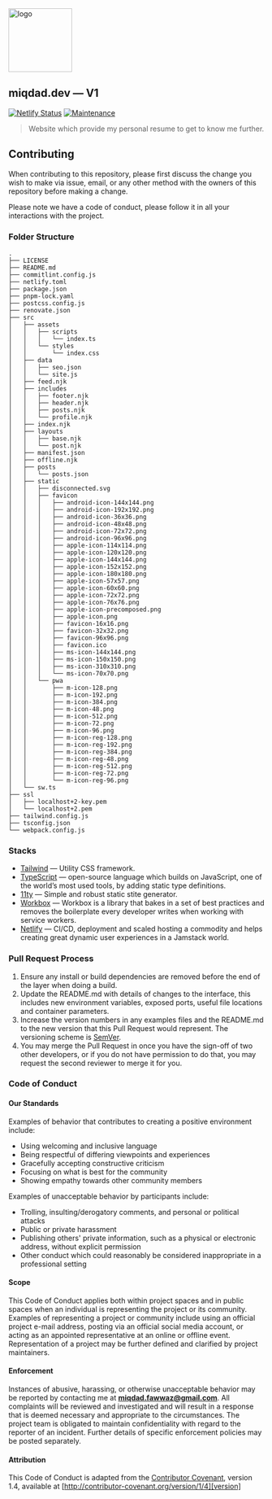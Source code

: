 <div align="left">
  <img src="https://user-images.githubusercontent.com/43945767/116423362-d0528200-a86a-11eb-80b3-4a419734b076.png" height="auto" width="125px" alt="logo" />
  <h2>miqdad.dev — V1</h2>
</div>

<!-- prettier-ignore-start -->
[![Netlify Status](https://api.netlify.com/api/v1/badges/ce5337d4-e064-45bb-981e-b8266063da40/deploy-status)](https://app.netlify.com/sites/miqdaddev/deploys)
[![Maintenance](https://img.shields.io/badge/Maintained%3F-yes-green.svg)](https://github.com/miqdadfwz/miqdad.dev/graphs/commit-activity)
<!-- prettier-ignore-end -->

> Website which provide my personal resume to get to know me further.

## Contributing

When contributing to this repository, please first discuss the change you wish to make via issue,
email, or any other method with the owners of this repository before making a change.

Please note we have a code of conduct, please follow it in all your interactions with the project.

### Folder Structure
```
.
├── LICENSE
├── README.md
├── commitlint.config.js
├── netlify.toml
├── package.json
├── pnpm-lock.yaml
├── postcss.config.js
├── renovate.json
├── src
│   ├── assets
│   │   ├── scripts
│   │   │   └── index.ts
│   │   └── styles
│   │       └── index.css
│   ├── data
│   │   ├── seo.json
│   │   └── site.js
│   ├── feed.njk
│   ├── includes
│   │   ├── footer.njk
│   │   ├── header.njk
│   │   ├── posts.njk
│   │   └── profile.njk
│   ├── index.njk
│   ├── layouts
│   │   ├── base.njk
│   │   └── post.njk
│   ├── manifest.json
│   ├── offline.njk
│   ├── posts
│   │   └── posts.json
│   ├── static
│   │   ├── disconnected.svg
│   │   ├── favicon
│   │   │   ├── android-icon-144x144.png
│   │   │   ├── android-icon-192x192.png
│   │   │   ├── android-icon-36x36.png
│   │   │   ├── android-icon-48x48.png
│   │   │   ├── android-icon-72x72.png
│   │   │   ├── android-icon-96x96.png
│   │   │   ├── apple-icon-114x114.png
│   │   │   ├── apple-icon-120x120.png
│   │   │   ├── apple-icon-144x144.png
│   │   │   ├── apple-icon-152x152.png
│   │   │   ├── apple-icon-180x180.png
│   │   │   ├── apple-icon-57x57.png
│   │   │   ├── apple-icon-60x60.png
│   │   │   ├── apple-icon-72x72.png
│   │   │   ├── apple-icon-76x76.png
│   │   │   ├── apple-icon-precomposed.png
│   │   │   ├── apple-icon.png
│   │   │   ├── favicon-16x16.png
│   │   │   ├── favicon-32x32.png
│   │   │   ├── favicon-96x96.png
│   │   │   ├── favicon.ico
│   │   │   ├── ms-icon-144x144.png
│   │   │   ├── ms-icon-150x150.png
│   │   │   ├── ms-icon-310x310.png
│   │   │   └── ms-icon-70x70.png
│   │   └── pwa
│   │       ├── m-icon-128.png
│   │       ├── m-icon-192.png
│   │       ├── m-icon-384.png
│   │       ├── m-icon-48.png
│   │       ├── m-icon-512.png
│   │       ├── m-icon-72.png
│   │       ├── m-icon-96.png
│   │       ├── m-icon-reg-128.png
│   │       ├── m-icon-reg-192.png
│   │       ├── m-icon-reg-384.png
│   │       ├── m-icon-reg-48.png
│   │       ├── m-icon-reg-512.png
│   │       ├── m-icon-reg-72.png
│   │       └── m-icon-reg-96.png
│   └── sw.ts
├── ssl
│   ├── localhost+2-key.pem
│   └── localhost+2.pem
├── tailwind.config.js
├── tsconfig.json
└── webpack.config.js
```

### Stacks
- [Tailwind](https://tailwindcss.com) — Utility CSS framework.
- [TypeScript](https://www.typescriptlang.org/) — open-source language which builds on JavaScript, one of the world’s most used tools, by adding static type definitions.
- [11ty](https://www.11ty.dev/) — Simple and robust static stite generator.
- [Workbox](https://developers.google.com/web/tools/workbox) — Workbox is a library that bakes in a set of best practices and removes the boilerplate every developer writes when working with service workers.
- [Netlify](https://www.netlify.com/) — CI/CD, deployment and scaled hosting a commodity and helps creating great dynamic user experiences in a Jamstack world.

### Pull Request Process

1. Ensure any install or build dependencies are removed before the end of the layer when doing a
   build.
2. Update the README.md with details of changes to the interface, this includes new environment
   variables, exposed ports, useful file locations and container parameters.
3. Increase the version numbers in any examples files and the README.md to the new version that this
   Pull Request would represent. The versioning scheme is [SemVer](http://semver.org/).
4. You may merge the Pull Request in once you have the sign-off of two other developers, or if you
   do not have permission to do that, you may request the second reviewer to merge it for you.

### Code of Conduct

#### Our Standards

Examples of behavior that contributes to creating a positive environment
include:

- Using welcoming and inclusive language
- Being respectful of differing viewpoints and experiences
- Gracefully accepting constructive criticism
- Focusing on what is best for the community
- Showing empathy towards other community members

Examples of unacceptable behavior by participants include:
- Trolling, insulting/derogatory comments, and personal or political attacks
- Public or private harassment
- Publishing others' private information, such as a physical or electronic
  address, without explicit permission
- Other conduct which could reasonably be considered inappropriate in a
  professional setting

#### Scope

This Code of Conduct applies both within project spaces and in public spaces
when an individual is representing the project or its community. Examples of
representing a project or community include using an official project e-mail
address, posting via an official social media account, or acting as an appointed
representative at an online or offline event. Representation of a project may be
further defined and clarified by project maintainers.

#### Enforcement

Instances of abusive, harassing, or otherwise unacceptable behavior may be
reported by contacting me at **miqdad.fawwaz@gmail.com**. All
complaints will be reviewed and investigated and will result in a response that
is deemed necessary and appropriate to the circumstances. The project team is
obligated to maintain confidentiality with regard to the reporter of an incident.
Further details of specific enforcement policies may be posted separately.

#### Attribution

This Code of Conduct is adapted from the [Contributor Covenant][homepage], version 1.4,
available at [http://contributor-covenant.org/version/1/4][version]

[homepage]: http://contributor-covenant.org
[version]: http://contributor-covenant.org/version/1/4/